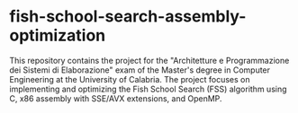 # fish-school-search-assembly-optimization
This repository contains the project for the "Architetture e Programmazione dei Sistemi di Elaborazione" exam of the Master's degree in Computer Engineering at the University of Calabria. The project focuses on implementing and optimizing the Fish School Search (FSS) algorithm using C, x86 assembly with SSE/AVX extensions, and OpenMP.
